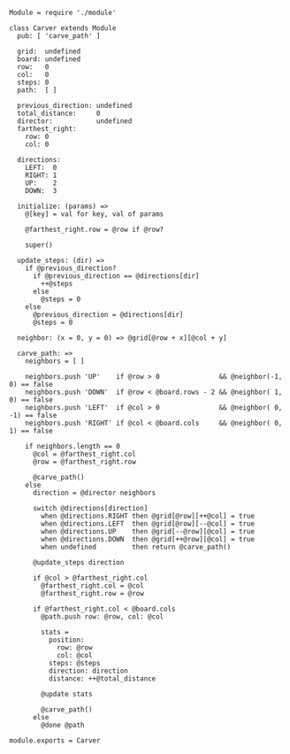     Module = require './module'

    class Carver extends Module
      pub: [ 'carve_path' ]

      grid:  undefined
      board: undefined
      row:   0
      col:   0
      steps: 0
      path:  [ ]

      previous_direction: undefined
      total_distance:     0
      director:           undefined
      farthest_right:
        row: 0
        col: 0

      directions:
        LEFT:  0
        RIGHT: 1
        UP:    2
        DOWN:  3

      initialize: (params) =>
        @[key] = val for key, val of params

        @farthest_right.row = @row if @row?

        super()

      update_steps: (dir) =>
        if @previous_direction?
          if @previous_direction == @directions[dir]
            ++@steps
          else
            @steps = 0
        else
          @previous_direction = @directions[dir]
          @steps = 0

      neighbor: (x = 0, y = 0) => @grid[@row + x][@col + y]

      carve_path: =>
        neighbors = [ ]

        neighbors.push 'UP'    if @row > 0               && @neighbor(-1,  0) == false
        neighbors.push 'DOWN'  if @row < @board.rows - 2 && @neighbor( 1,  0) == false
        neighbors.push 'LEFT'  if @col > 0               && @neighbor( 0, -1) == false
        neighbors.push 'RIGHT' if @col < @board.cols     && @neighbor( 0,  1) == false

        if neighbors.length == 0
          @col = @farthest_right.col
          @row = @farthest_right.row

          @carve_path()
        else
          direction = @director neighbors

          switch @directions[direction]
            when @directions.RIGHT then @grid[@row][++@col] = true
            when @directions.LEFT  then @grid[@row][--@col] = true
            when @directions.UP    then @grid[--@row][@col] = true
            when @directions.DOWN  then @grid[++@row][@col] = true
            when undefined         then return @carve_path()

          @update_steps direction

          if @col > @farthest_right.col
            @farthest_right.col = @col
            @farthest_right.row = @row

          if @farthest_right.col < @board.cols
            @path.push row: @row, col: @col

            stats =
              position:
                row: @row
                col: @col
              steps: @steps
              direction: direction
              distance: ++@total_distance

            @update stats

            @carve_path()
          else
            @done @path

    module.exports = Carver
